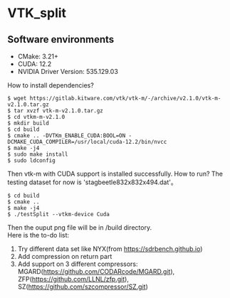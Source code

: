 # VTK_split

## Software environments

* CMake: 3.21+
* CUDA: 12.2
* NVIDIA Driver Version: 535.129.03

How to install dependencies?

```console
$ wget https://gitlab.kitware.com/vtk/vtk-m/-/archive/v2.1.0/vtk-m-v2.1.0.tar.gz
$ tar xvzf vtk-m-v2.1.0.tar.gz
$ cd vtkm-m-v2.1.0
$ mkdir build
$ cd build
$ cmake .. -DVTKm_ENABLE_CUDA:BOOL=ON -DCMAKE_CUDA_COMPILER=/usr/local/cuda-12.2/bin/nvcc
$ make -j4
$ sudo make install
$ sudo ldconfig
```

Then vtk-m with CUDA support is installed successfully.
How to run? The testing dataset for now is 'stagbeetle832x832x494.dat'。

```console
$ cd build
$ cmake ..
$ make -j4
$ ./testSplit --vtkm-device Cuda
```

Then the ouput png file will be in /build directory.  
Here is the to-do list:

1. Try different data set like NYX(from https://sdrbench.github.io)
2. Add compression on return part
3. Add support on 3 different compressors: MGARD(https://github.com/CODARcode/MGARD.git), ZFP(https://github.com/LLNL/zfp.git), SZ(https://github.com/szcompressor/SZ.git)